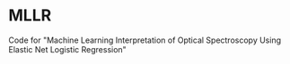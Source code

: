 # MLLR
Code for "Machine Learning Interpretation of Optical Spectroscopy Using Elastic Net Logistic Regression"
